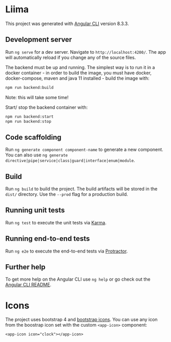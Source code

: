 # Liima

This project was generated with [Angular CLI](https://github.com/angular/angular-cli) version 8.3.3.

## Development server

Run `ng serve` for a dev server. Navigate to `http://localhost:4200/`. The app will automatically reload if you change any of the source files.

The backend must be up and running. The simplest way is to run it in a docker container - in order to build the image, you must have docker, docker-compose, maven and java 11 installed - build the image with:

```bash
npm run backend:build
```

Note: this will take some time!

Start/ stop the backend container with:

```bash
npm run backend:start
npm run backend:stop
```

## Code scaffolding

Run `ng generate component component-name` to generate a new component. You can also use `ng generate directive|pipe|service|class|guard|interface|enum|module`.

## Build

Run `ng build` to build the project. The build artifacts will be stored in the `dist/` directory. Use the `--prod` flag for a production build.

## Running unit tests

Run `ng test` to execute the unit tests via [Karma](https://karma-runner.github.io).

## Running end-to-end tests

Run `ng e2e` to execute the end-to-end tests via [Protractor](http://www.protractortest.org/).

## Further help

To get more help on the Angular CLI use `ng help` or go check out the [Angular CLI README](https://github.com/angular/angular-cli/blob/master/README.md).

# Icons

The project uses bootstrap 4 and [bootstrap icons](https://icons.getbootstrap.com/).
You can use any icon from the boostrap icon set with the custom `<app-icon>` component:

```
<app-icon icon="clock"></app-icon>
```
